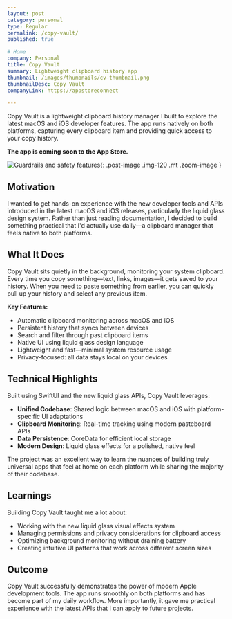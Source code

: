 ```yaml
---
layout: post
category: personal
type: Regular
permalink: /copy-vault/
published: true

# Home
company: Personal
title: Copy Vault
summary: Lightweight clipboard history app
thumbnail: /images/thumbnails/cv-thumbnail.png
thumbnailDesc: Copy Vault
companyLink: https://appstoreconnect

---
```


Copy Vault is a lightweight clipboard history manager I built to explore the latest macOS and iOS developer features. The app runs natively on both platforms, capturing every clipboard item and providing quick access to your copy history.

**The app is coming soon to the App Store.**

![Guardrails and safety features]({{site.url}}/assets/img/copyvault/app.png){: .post-image .img-120 .mt .zoom-image }

## Motivation

I wanted to get hands-on experience with the new developer tools and APIs introduced in the latest macOS and iOS releases, particularly the liquid glass design system. Rather than just reading documentation, I decided to build something practical that I'd actually use daily—a clipboard manager that feels native to both platforms.

## What It Does

Copy Vault sits quietly in the background, monitoring your system clipboard. Every time you copy something—text, links, images—it gets saved to your history. When you need to paste something from earlier, you can quickly pull up your history and select any previous item.

**Key Features:**
- Automatic clipboard monitoring across macOS and iOS
- Persistent history that syncs between devices
- Search and filter through past clipboard items
- Native UI using liquid glass design language
- Lightweight and fast—minimal system resource usage
- Privacy-focused: all data stays local on your devices

## Technical Highlights

Built using SwiftUI and the new liquid glass APIs, Copy Vault leverages:
- **Unified Codebase**: Shared logic between macOS and iOS with platform-specific UI adaptations
- **Clipboard Monitoring**: Real-time tracking using modern pasteboard APIs
- **Data Persistence**: CoreData for efficient local storage
- **Modern Design**: Liquid glass effects for a polished, native feel

The project was an excellent way to learn the nuances of building truly universal apps that feel at home on each platform while sharing the majority of their codebase.

## Learnings

Building Copy Vault taught me a lot about:
- Working with the new liquid glass visual effects system
- Managing permissions and privacy considerations for clipboard access
- Optimizing background monitoring without draining battery
- Creating intuitive UI patterns that work across different screen sizes

## Outcome

Copy Vault successfully demonstrates the power of modern Apple development tools. The app runs smoothly on both platforms and has become part of my daily workflow. More importantly, it gave me practical experience with the latest APIs that I can apply to future projects.
